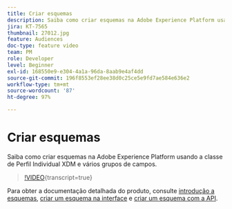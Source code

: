 ```yaml
---
title: Criar esquemas
description: Saiba como criar esquemas na Adobe Experience Platform usando a classe de Perfil Individual XDM e vários grupos de campos.
jira: KT-7565
thumbnail: 27012.jpg
feature: Audiences
doc-type: feature video
team: PM
role: Developer
level: Beginner
exl-id: 168550e9-e304-4a1a-96da-8aab9e4af4dd
source-git-commit: 196f8553ef28ee38d0c25ce5e9fd7ae584e636e2
workflow-type: tm+mt
source-wordcount: '87'
ht-degree: 97%

---
```


# Criar esquemas

Saiba como criar esquemas na Adobe Experience Platform usando a classe de Perfil Individual XDM e vários grupos de campos.

>[!VIDEO](https://video.tv.adobe.com/v/27012?quality=12&learn=on){transcript=true}

Para obter a documentação detalhada do produto, consulte [introdução a esquemas](https://experienceleague.adobe.com/docs/journey-optimizer/using/data-management/get-started-schemas.html?lang=pt-BR), [criar um esquema na interface](https://experienceleague.adobe.com/docs/experience-platform/xdm/tutorials/create-schema-ui.html?lang=pt-BR) e [criar um esquema com a API](https://experienceleague.adobe.com/docs/experience-platform/xdm/tutorials/create-schema-api.html?lang=pt-BR).
